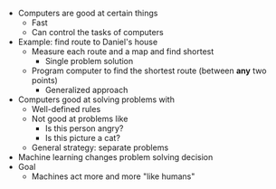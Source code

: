 - Computers are good at certain things
	- Fast
	- Can control the tasks of computers
- Example: find route to Daniel's house
	- Measure each route and a map and find shortest
		- Single problem solution
	- Program computer to find the shortest route (between **any** two points)
		- Generalized approach
- Computers good at solving problems with
	- Well-defined rules
	- Not good at problems like
		- Is this person angry?
		- Is this picture a cat?
	- General strategy: separate problems
- Machine learning changes problem solving decision
- Goal
	- Machines act more and more "like humans"
	